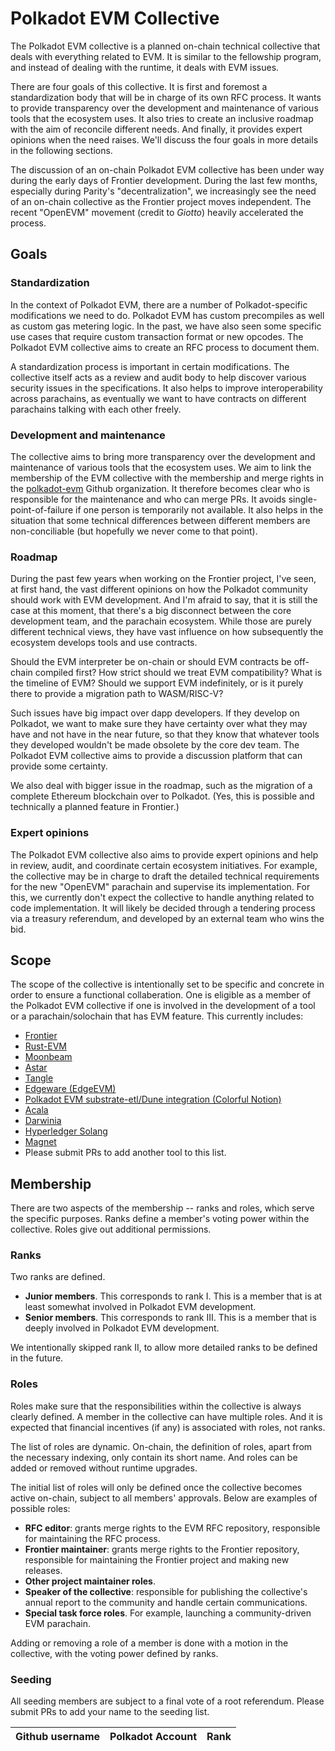# Polkadot EVM Collective

The Polkadot EVM collective is a planned on-chain technical collective that
deals with everything related to EVM. It is similar to the fellowship program,
and instead of dealing with the runtime, it deals with EVM issues.

There are four goals of this collective. It is first and foremost a
standardization body that will be in charge of its own RFC process. It wants to
provide transparency over the development and maintenance of various tools that
the ecosystem uses. It also tries to create an inclusive roadmap with the aim
of reconcile different needs. And finally, it provides expert opinions when the
need raises. We'll discuss the four goals in more details in the following
sections.

The discussion of an on-chain Polkadot EVM collective has been under way during
the early days of Frontier development. During the last few months, especially
during Parity's "decentralization", we increasingly see the need of an on-chain
collective as the Frontier project moves independent. The recent "OpenEVM"
movement (credit to *Giotto*) heavily accelerated the process.

## Goals

### Standardization

In the context of Polkadot EVM, there are a number of Polkadot-specific
modifications we need to do. Polkadot EVM has custom precompiles as well as
custom gas metering logic. In the past, we have also seen some specific use
cases that require custom transaction format or new opcodes. The Polkadot EVM
collective aims to create an RFC process to document them.

A standardization process is important in certain modifications. The collective
itself acts as a review and audit body to help discover various security issues
in the specifications. It also helps to improve interoperability across
parachains, as eventually we want to have contracts on different parachains
talking with each other freely.

### Development and maintenance

The collective aims to bring more transparency over the development and
maintenance of various tools that the ecosystem uses. We aim to link the
membership of the EVM collective with the membership and merge rights in the
[polkadot-evm](https://github.com/polkadot-evm) Github organization. It
therefore becomes clear who is responsible for the maintenance and who can merge
PRs. It avoids single-point-of-failure if one person is temporarily not available.
It also helps in the situation that some technical differences between different
members are non-conciliable (but hopefully we never come to that point).

### Roadmap

During the past few years when working on the Frontier project, I've seen, at
first hand, the vast different opinions on how the Polkadot community should
work with EVM development. And I'm afraid to say, that it is still the case at
this moment, that there's a big disconnect between the core development team,
and the parachain ecosystem. While those are purely different technical views,
they have vast influence on how subsequently the ecosystem develops tools and
use contracts.

Should the EVM interpreter be on-chain or should EVM contracts be off-chain
compiled first? How strict should we treat EVM compatibility? What is the
timeline of EVM? Should we support EVM indefinitely, or is it purely there to
provide a migration path to WASM/RISC-V?

Such issues have big impact over dapp developers. If they develop on Polkadot,
we want to make sure they have certainty over what they may have and not have in
the near future, so that they know that whatever tools they developed wouldn't
be made obsolete by the core dev team. The Polkadot EVM collective aims to
provide a discussion platform that can provide some certainty.

We also deal with bigger issue in the roadmap, such as the migration of a
complete Ethereum blockchain over to Polkadot. (Yes, this is possible and
technically a planned feature in Frontier.)

### Expert opinions

The Polkadot EVM collective also aims to provide expert opinions and help in
review, audit, and coordinate certain ecosystem initiatives. For example, the
collective may be in charge to draft the detailed technical requirements for the
new "OpenEVM" parachain and supervise its implementation. For this, we currently
don't expect the collective to handle anything related to code implementation.
It will likely be decided through a tendering process via a treasury referendum,
and developed by an external team who wins the bid.

## Scope

The scope of the collective is intentionally set to be specific and concrete in
order to ensure a functional collaberation. One is eligible as a member of the
Polkadot EVM collective if one is involved in the development of a tool or a
parachain/solochain that has EVM feature. This currently includes:

* [Frontier](https://github.com/polkadot-evm/frontier)
* [Rust-EVM](https://github.com/rust-ethereum/evm)
* [Moonbeam](https://github.com/moonbeam-foundation/moonbeam)
* [Astar](https://github.com/AstarNetwork/Astar)
* [Tangle](https://github.com/webb-tools/tangle)
* [Edgeware (EdgeEVM)](https://github.com/edgeware-network/edgeware-node)
* [Polkadot EVM substrate-etl/Dune integration (Colorful Notion)](https://polkadot.polkassembly.io/referenda/366)
* [Acala](https://github.com/AcalaNetwork/Acala)
* [Darwinia](https://github.com/darwinia-network/darwinia)
* [Hyperledger Solang](https://github.com/hyperledger/solang)
* [Magnet](https://github.com/Magport/Magnet)
* Please submit PRs to add another tool to this list.

## Membership

There are two aspects of the membership -- ranks and roles, which serve the specific
purposes. Ranks define a member's voting power within the collective. Roles give out
additional permissions.

### Ranks

Two ranks are defined.

* **Junior members**. This corresponds to rank I. This is a member that is at least
  somewhat involved in Polkadot EVM development.
* **Senior members**. This corresponds to rank III. This is a member that is deeply
  involved in Polkadot EVM development.

We intentionally skipped rank II, to allow more detailed ranks to be defined in the
future.

### Roles

Roles make sure that the responsibilities within the collective is always clearly
defined. A member in the collective can have multiple roles. And it is expected that
financial incentives (if any) is associated with roles, not ranks.

The list of roles are dynamic. On-chain, the definition of roles, apart from the
necessary indexing, only contain its short name. And roles can be added or removed
without runtime upgrades.

The initial list of roles will only be defined once the collective becomes active
on-chain, subject to all members' approvals. Below are examples of possible roles:

* **RFC editor**: grants merge rights to the EVM RFC repository, responsible for
  maintaining the RFC process.
* **Frontier maintainer**: grants merge rights to the Frontier repository, responsible
  for maintaining the Frontier project and making new releases.
* **Other project maintainer roles**.
* **Speaker of the collective**: responsible for publishing the collective's annual report
  to the community and handle certain communications.
* **Special task force roles**. For example, launching a community-driven EVM parachain.

Adding or removing a role of a member is done with a motion in the collective, with
the voting power defined by ranks.

### Seeding

All seeding members are subject to a final vote of a root referendum. Please submit PRs
to add your name to the seeding list.

| Github username | Polkadot Account | Rank |
| :---: | :---: | :---: |
